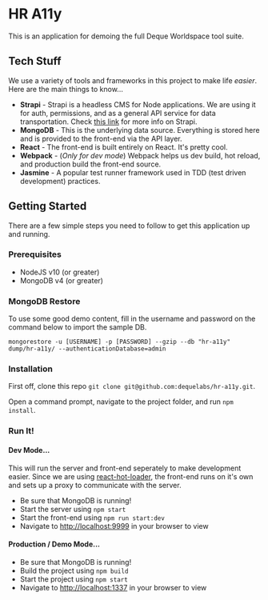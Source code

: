 
# HR A11y
This is an application for demoing the full Deque Worldspace tool suite.

## Tech Stuff
We use a variety of tools and frameworks in this project to make life _easier_. Here are the main things to know...
* **Strapi** - Strapi is a headless CMS for Node applications. We are using it for auth, permissions, and as a general API service for data transportation. Check [this link](https://strapi.io/) for more info on Strapi.
* **MongoDB** - This is the underlying data source. Everything is stored here and is provided to the front-end via the API layer.
* **React** - The front-end is built entirely on React. It's pretty cool.
* **Webpack** - (_Only for dev mode_) Webpack helps us dev build, hot reload, and production build the front-end source.
* **Jasmine** - A popular test runner framework used in TDD (test driven development) practices.
 
## Getting Started
There are a few simple steps you need to follow to get this application up and running.

### Prerequisites
* NodeJS v10 (or greater)
* MongoDB v4 (or greater)
 
### MongoDB Restore
To use some good demo content, fill in the username and password on the command below to import the sample DB.

`mongorestore -u [USERNAME] -p [PASSWORD] --gzip --db "hr-a11y" dump/hr-a11y/ --authenticationDatabase=admin`

### Installation
First off, clone this repo `git clone git@github.com:dequelabs/hr-a11y.git`.

Open a command prompt, navigate to the project folder, and run `npm install`.
 
### Run It!

#### Dev Mode...
This will run the server and front-end seperately to make development easier. Since we are using [react-hot-loader](https://www.npmjs.com/package/react-hot-loader), the front-end runs on it's own and sets up a proxy to communicate with the server.
* Be sure that MongoDB is running!
* Start the server using `npm start`
* Start the front-end using `npm run start:dev`
* Navigate to [http://localhost:9999](http://localhost:9999) in your browser to view

#### Production / Demo Mode...
* Be sure that MongoDB is running!
* Build the project using `npm build`
* Start the project using `npm start`
* Navigate to [http://localhost:1337](http://localhost:1337) in your browser to view